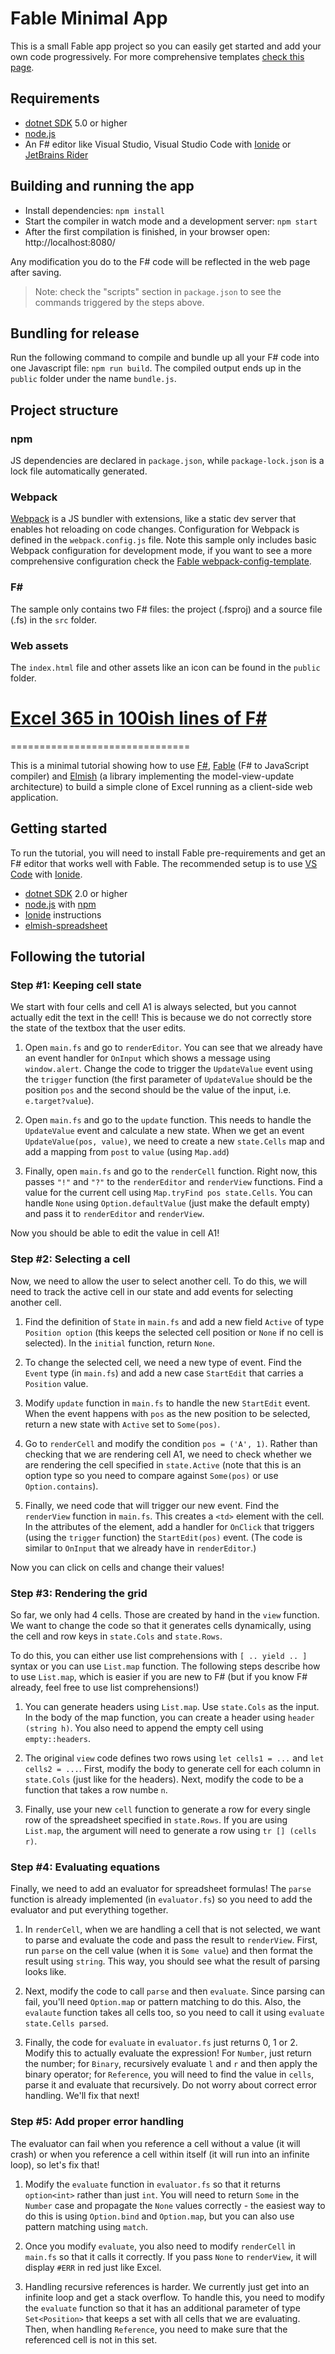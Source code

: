 # Fable Minimal App

This is a small Fable app project so you can easily get started and add your own code progressively. For more comprehensive templates [check this page](https://fable.io/docs/2-steps/your-first-fable-project.html).

## Requirements

* [dotnet SDK](https://www.microsoft.com/net/download/core) 5.0 or higher
* [node.js](https://nodejs.org)
* An F# editor like Visual Studio, Visual Studio Code with [Ionide](http://ionide.io/) or [JetBrains Rider](https://www.jetbrains.com/rider/)

## Building and running the app

* Install dependencies: `npm install`
* Start the compiler in watch mode and a development server: `npm start`
* After the first compilation is finished, in your browser open: http://localhost:8080/

Any modification you do to the F# code will be reflected in the web page after saving.

> Note: check the "scripts" section in `package.json` to see the commands triggered by the steps above.

## Bundling for release

Run the following command to compile and bundle up all your F# code into one Javascript file: `npm run build`. The compiled output ends up in the `public` folder under the name `bundle.js`.

## Project structure

### npm

JS dependencies are declared in `package.json`, while `package-lock.json` is a lock file automatically generated.

### Webpack

[Webpack](https://webpack.js.org) is a JS bundler with extensions, like a static dev server that enables hot reloading on code changes. Configuration for Webpack is defined in the `webpack.config.js` file. Note this sample only includes basic Webpack configuration for development mode, if you want to see a more comprehensive configuration check the [Fable webpack-config-template](https://github.com/fable-compiler/webpack-config-template/blob/master/webpack.config.js).

### F#

The sample only contains two F# files: the project (.fsproj) and a source file (.fs) in the `src` folder.

### Web assets

The `index.html` file and other assets like an icon can be found in the `public` folder.

# [Excel 365 in 100ish lines of F#](https://tomasp.net/blog/2018/write-your-own-excel/)
===============================

This is a minimal tutorial showing how to use [F#](http://www.fsharp.org),
[Fable](http://fable.io/) (F# to JavaScript compiler) and 
[Elmish](https://elmish.github.io/) (a library implementing the 
model-view-update architecture) to build a simple clone of Excel
running as a client-side web application.

Getting started
---------------

To run the tutorial, you will need to install Fable pre-requirements and
get an F# editor that works well with Fable. The recommended setup is to 
use [VS Code](https://code.visualstudio.com/) with [Ionide](http://ionide.io/).

* [dotnet SDK](https://www.microsoft.com/net/download/core) 2.0 or higher
* [node.js](https://nodejs.org) with [npm](https://www.npmjs.com/)
* [Ionide](http://ionide.io/) instructions
* [elmish-spreadsheet](https://github.com/tpetricek/elmish-spreadsheet/)


Following the tutorial
----------------------

### Step #1: Keeping cell state

We start with four cells and cell A1 is always selected, but you cannot actually
edit the text in the cell! This is because we do not correctly store the state 
of the textbox that the user edits.

 1. Open `main.fs` and go to `renderEditor`. You can see that we already have
    an event handler for `OnInput` which shows a message using `window.alert`.
    Change the code to trigger the `UpdateValue` event using the `trigger`
    function (the first parameter of `UpdateValue` should be the position `pos`
    and the second should be the value of the input, i.e. `e.target?value`).

 2. Open `main.fs` and go to the `update` function. This needs to handle the 
    `UpdateValue` event and calculate a new state. When we get an event 
    `UpdateValue(pos, value)`, we need to create a new `state.Cells` map and
    add a mapping from `post` to `value` (using `Map.add`)

 3. Finally, open `main.fs` and go to the `renderCell` function. Right now, this
    passes `"!"` and `"?"` to the `renderEditor` and `renderView` functions. 
    Find a value for the current cell using `Map.tryFind pos state.Cells`. You 
    can handle `None` using `Option.defaultValue` (just make the default empty)
    and pass it to `renderEditor` and `renderView`.

Now you should be able to edit the value in cell A1!

### Step #2: Selecting a cell

Now, we need to allow the user to select another cell. To do this, we will need
to track the active cell in our state and add events for selecting another cell.

 1. Find the definition of `State` in `main.fs` and add a new field 
    `Active` of type `Position option` (this keeps the selected cell position
    or `None` if no cell is selected). In the `initial` function, return `None`.

 2. To change the selected cell, we need a new type of event. Find the `Event`
    type (in `main.fs`) and add a new case `StartEdit` that carries a `Position`
    value. 

 3. Modify `update` function in `main.fs` to handle the new `StartEdit` event.
    When the event happens with `pos` as the new position to be selected, 
    return a new state with `Active` set to `Some(pos)`.

 4. Go to `renderCell` and modify the condition `pos = ('A', 1)`. Rather than
    checking that we are rendering cell A1, we need to check whether we are
    rendering the cell specified in `state.Active` (note that this is an option
    type so you need to compare against `Some(pos)` or use `Option.contains`).
    
 5. Finally, we need code that will trigger our new event. Find the `renderView`
    function in `main.fs`. This creates a `<td>` element with the cell. In the
    attributes of the element, add a handler for `OnClick` that triggers (using
    the `trigger` function) the `StartEdit(pos)` event. (The code is similar to
    `OnInput` that we already have in `renderEditor`.)   

Now you can click on cells and change their values!

### Step #3: Rendering the grid

So far, we only had 4 cells. Those are created by hand in the `view` function.
We want to change the code so that it generates cells dynamically, using the 
cell and row keys in `state.Cols` and `state.Rows`.

To do this, you can either use list comprehensions with `[ .. yield .. ]` syntax
or you can use `List.map` function. The following steps describe how to use 
`List.map`, which is easier if you are new to F# (but if you know F# already, 
feel free to use list comprehensions!)

 1. You can generate headers using `List.map`. Use `state.Cols` as the input.
    In the body of the map function, you can create a header using `header (string h)`.
    You also need to append the empty cell using `empty::headers`.
    
 2. The original `view` code defines two rows using `let cells1 = ...` and 
    `let cells2 = ...`. First, modify the body to generate cell for each column
    in `state.Cols` (just like for the headers). Next, modify the code to be a 
    function that takes a row numbe `n`.

 3. Finally, use your new `cell` function to generate a row for every single 
    row of the spreadsheet specified in `state.Rows`. If you are using `List.map`, 
    the argument will need to generate a row using `tr [] (cells r)`.

### Step #4: Evaluating equations

Finally, we need to add an evaluator for spreadsheet formulas! The `parse` 
function is already implemented (in `evaluator.fs`) so you need to add the 
evaluator and put everything together.

 1. In `renderCell`, when we are handling a cell that is not selected, we
    want to parse and evaluate the code and pass the result to `renderView`.
    First, run `parse` on the cell value (when it is `Some value`) and then
    format the result using `string`. This way, you should see what the 
    result of parsing looks like.

 2. Next, modify the code to call `parse` and then `evaluate`. Since parsing
    can fail, you'll need `Option.map` or pattern matching to do this. Also,
    the `evalaute` function takes all cells too, so you need to call it using
    `evaluate state.Cells parsed`.

 3. Finally, the code for `evaluate` in `evaluator.fs` just returns 0, 1 or 2.
    Modify this to actually evaluate the expression! For `Number`, just return 
    the number; for `Binary`, recursively evaluate `l` and `r` and then apply
    the binary operator; for `Reference`, you will need to find the value in 
    `cells`, parse it and evaluate that recursively. Do not worry about correct
    error handling. We'll fix that next!

### Step #5: Add proper error handling

The evaluator can fail when you reference a cell without a value (it will crash)
or when you reference a cell within itself (it will run into an infinite loop),
so let's fix that!
 
 1. Modify the `evaluate` function in `evaluator.fs` so that it returns `option<int>` 
    rather than just `int`. You will need to return `Some` in the `Number` case
    and propagate the `None` values correctly - the easiest way to do this is using
    `Option.bind` and `Option.map`, but you can also use pattern matching using 
    `match`.

 2. Once you modify `evaluate`, you also need to modify `renderCell` in `main.fs`
    so that it calls it correctly. If you pass `None` to `renderView`, it
    will display `#ERR` in red just like Excel.

 3. Handling recursive references is harder. We currently just get into
    an infinite loop and get a stack overflow. To handle this, you need
    to modify the `evaluate` function so that it has an additional parameter
    of type `Set<Position>` that keeps a set with all cells that we are 
    evaluating. Then, when handling `Reference`, you need to make sure that
    the referenced cell is not in this set.
